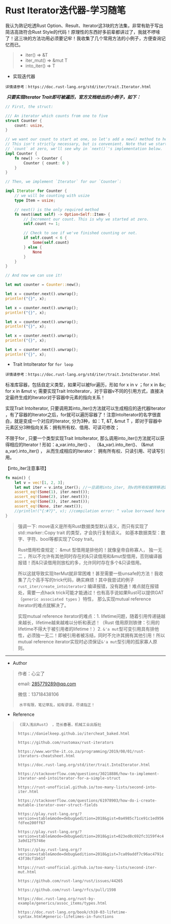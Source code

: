 # Rust Iterator迭代器-学习随笔

我认为熟记吃透Rust Option、Result、Iterator这3块的方法集，非常有助于写出简洁高效符合Rust Style的代码！原理性的东西好多前辈都讲过了，我就不啰嗦了！这三块的方法功用必须要记牢！我收集了几个常用方法的小例子，方便查询记忆而已。

> * iter()  => &T
> * iter_mut() => &mut T
> * into_iter() => T



- 实现迭代器

​        `详情请参考：https://doc.rust-lang.org/std/iter/trait.Iterator.html`

​		***只要实现Iterator Trait即可被遍历，官方文档给出的小例子，如下：***

```rust
// First, the struct:

/// An iterator which counts from one to five
struct Counter {
    count: usize,
}

// we want our count to start at one, so let's add a new() method to help.
// This isn't strictly necessary, but is convenient. Note that we start
// `count` at zero, we'll see why in `next()`'s implementation below.
impl Counter {
    fn new() -> Counter {
        Counter { count: 0 }
    }
}

// Then, we implement `Iterator` for our `Counter`:

impl Iterator for Counter {
    // we will be counting with usize
    type Item = usize;

    // next() is the only required method
    fn next(&mut self) -> Option<Self::Item> {
        // Increment our count. This is why we started at zero.
        self.count += 1;

        // Check to see if we've finished counting or not.
        if self.count < 6 {
            Some(self.count)
        } else {
            None
        }
    }
}

// And now we can use it!

let mut counter = Counter::new();

let x = counter.next().unwrap();
println!("{}", x);

let x = counter.next().unwrap();
println!("{}", x);

let x = counter.next().unwrap();
println!("{}", x);

let x = counter.next().unwrap();
println!("{}", x);

let x = counter.next().unwrap();
println!("{}", x);
```



- Trait IntoIterator for `for loop`


`详情请参考：https://doc.rust-lang.org/std/iter/trait.IntoIterator.html`

标准库容器，包括自定义类型，如果可以被for遍历，形如 for x in v ；for x in &v; for x in &mut v; 需要实现Trait IntoIterator，对于容器v不同的引用方式，直接决定最终生成的Iterator对于容器中元素的指向关系！

实现Trait IntoIterator, 只要调用其into_iter()方法就可以生成相应的迭代器Iterator ，有了容器的Iterator之后，for就可以遍历容器了！注意IntoIterator的名字很直白，就是变成一个对应的Iterator, 分为3种，如：T, &T, &mut T ，即对于容器中元素区分3种指向关系：拥有所有权、借用、可读可修改；

不限于for , 只要一个类型实现Trait IntoIterator, 那么调用into_iter()方法就可以获得相应的Iterator ! 形如：a_var.into_iter()  、 （&a_var).into_iter()、 (&mut a_var).into_iter() ， 从而生成相应的Iterator： 拥有所有权、只读引用、可读写引用。

【into_iter注意事项】

```rust
fn main() {
    let v = vec![1, 2, 3];
    let mut iter = v.into_iter(); //一旦调用into_iter, 则v的所有权被转移进iter, 后面语句若再访问v, 则编译报错。
    assert_eq!(Some(1), iter.next());
    assert_eq!(Some(2), iter.next());
    assert_eq!(Some(3), iter.next());
    assert_eq!(None, iter.next());
    //println!("{:#?}", v); //compilation error: ^ value borrowed here after move，v已经失去所有权，故此编译报错。
}
```

> 强调一下: move语义是所有Rust数据类型默认语义，而只有实现了std::marker::Copy trait 的类型，才会执行复制语义。 如基本数据类型：数字、字符、bool等都实现了Copy trait。
>
> Rust借用检查规定： &mut 型借用是排他的！就像皇帝自称寡人， 独一无二 ，所以不允许有其他同时存在的&只读借用和&mut型借用，否则编译器报错！而&只读借用则放松的多，允许同时存在多个&只读借用。
>
> 所以这就导致实现IterMut就非常困难！甚至需要一些unsafe的方法！我收集了几个高手写的trick代码，确实麻烦！其中我尝试的例子`rust_iter/create_intoiterator2` 编译报错，没有跑通！难点就在报错处，需要一点hack trick可能才能通过！也有高手说如果Rust可以提供GAT（`generic associated types` ）特性， 那么实现mutual reference iterator的难点就解决了。
>
> 实现mutual reference iterator的难点：1. lifetime问题，随着引用传递链越来越长，lifetime越来越难以分析和表述！（Rust 借用原则铁律：引用的lifetime不得大于被引用者的lifetime！）2. `&'a mut`型可变引用具有排他性，必须独一无二！即被引用者被冻结，同时不允许其拥有其他引用！所以mutual reference iterator实现时必须保证`&'a mut`型引用的孤家寡人原则。

------









* Author

> 作者：心尘了
>
> email: [285779289@qq.com](mailto:285779289@qq.com)
>
> 微信：13718438106
>
> ​	`水平有限，笔记草乱，如有谬误，尽请指正！`



- Reference


> `《深入浅出Rust》 ，范长春著，机械工业出版社`
>
> `https://danielkeep.github.io/itercheat_baked.html`
>
> `https://github.com/rustomax/rust-iterators`
>
> `https://www.worthe-it.co.za/programming/2019/08/01/rust-iterators-cheatsheet.html`
>
> `https://doc.rust-lang.org/std/iter/trait.IntoIterator.html`
>
> `https://stackoverflow.com/questions/30218886/how-to-implement-iterator-and-intoiterator-for-a-simple-struct`
>
> `https://rust-unofficial.github.io/too-many-lists/second-into-iter.html`
>
> `https://stackoverflow.com/questions/61978903/how-do-i-create-mutable-iterator-over-struct-fields`
>
> `https://play.rust-lang.org/?version=stable&mode=debug&edition=2018&gist=0a4985c71ce91c1ed956fdfee200ff67`
>
> `https://play.rust-lang.org/?version=stable&mode=debug&edition=2018&gist=023ed8c692fc3159f4c43a9d12f5746e`
>
> `https://play.rust-lang.org/?version=stable&mode=debug&edition=2018&gist=7ca09addf7c96ac4791c43f38cf1b61f`
>
> `https://rust-unofficial.github.io/too-many-lists/second-iter-mut.html`
>
> `https://github.com/rust-lang/rust/issues/44265`
>
> `https://github.com/rust-lang/rfcs/pull/1598`
>
> `https://doc.rust-lang.org/rust-by-example/generics/assoc_items/types.html`
>
> `https://doc.rust-lang.org/book/ch10-03-lifetime-syntax.html#generic-lifetimes-in-functions`
>
> 

   

   

   







